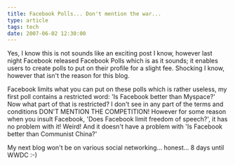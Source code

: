 ```yaml
---
title: Facebook Polls... Don't mention the war...
type: article
tags: tech
date: 2007-06-02 12:30:00
---
```

<p>Yes, I know this is not sounds like an exciting post I know, however last night Facebook released Facebook Polls which is as it sounds; it enables users to create polls to put on their profile for a slight fee.  Shocking I know, however that isn't the reason for this blog.</p> <p>Facebook limits what you can put on these polls which is rather useless, my first poll contains a restricted word: 'Is Facebook better than Myspace?' Now what part of that is restricted? I don't see in any part of the terms and conditions DON'T MENTION THE COMPETITION!  However for some reason when you insult Facebook, 'Does Facebook limit freedom of speech?', it has no problem with it!  Weird!  And it doesn't have a problem with 'Is Facebook better than Communist China?'</p> <p>My next blog won't be on various social networking... honest... 8 days until WWDC :-)</p> <p></p><div class="blogger-post-footer"><img width='1' height='1' src='https://blogger.googleusercontent.com/tracker/31453821-4284149799925401822?l=www.jamesdoc.co.uk' alt='' /></div>
